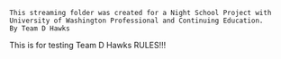 	This streaming folder was created for a Night School Project with University of Washington Professional and Continuing Education.
	By Team D Hawks
This is for testing
Team D Hawks RULES!!!

